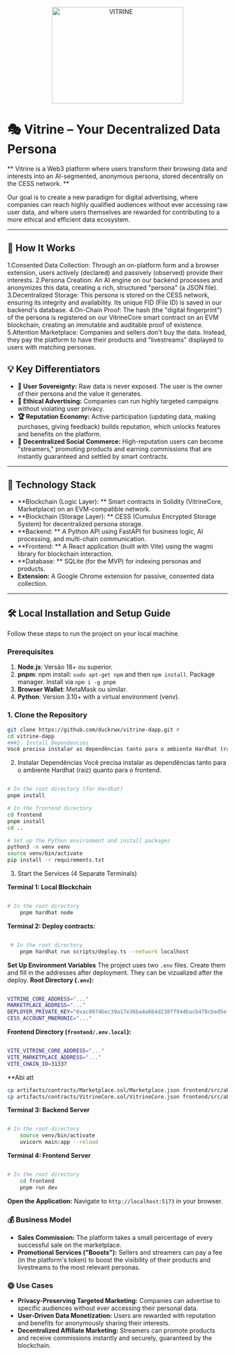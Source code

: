 
<p align="center">
<img width="300" height="220" alt="VITRINE" src="https://github.com/user-attachments/assets/3872087c-7220-4bea-a0e4-3e40a4b605a7" />
</p>


# 🎭 Vitrine – Your Decentralized Data Persona

** Vitrine is a Web3 platform where users transform their browsing data and interests into an AI-segmented, anonymous persona, stored decentrally on the CESS network. **

Our goal is to create a new paradigm for digital advertising, where companies can reach highly qualified audiences without ever accessing raw user data, and where users themselves are rewarded for contributing to a more ethical and efficient data ecosystem.

---

## 🚀 How It Works

 1.Consented Data Collection: Through an on-platform form and a browser extension, users actively (declared) and passively (observed) provide their interests.
 2.Persona Creation: An AI engine on our backend processes and anonymizes this data, creating a rich, structured "persona" (a JSON file).
 3.Decentralized Storage: This persona is stored on the CESS network, ensuring its integrity and availability. Its unique FID (File ID) is saved in our backend's database.
 4.On-Chain Proof: The hash (the "digital fingerprint") of the persona is registered on our VitrineCore smart contract on an EVM blockchain, creating an immutable and auditable proof of existence.
 5.Attention Marketplace: Companies and sellers don't buy the data. Instead, they pay the platform to have their products and "livestreams" displayed to users with matching personas.

## 💡 Key Differentiators

* **👤 User Sovereignty:** Raw data is never exposed. The user is the owner of their persona and the value it generates.
* **🎯 Ethical Advertising:** Companies can run highly targeted campaigns without violating user privacy.
* **🏆 Reputation Economy:** Active participation (updating data, making purchases, giving feedback) builds reputation, which unlocks features and benefits on the platform.
* **📢 Decentralized Social Commerce:** High-reputation users can become "streamers," promoting products and earning commissions that are instantly guaranteed and settled by smart contracts.


---

## 🧱 Technology Stack

* **Blockchain (Logic Layer): ** Smart contracts in Solidity (VitrineCore, Marketplace) on an EVM-compatible network.
* **Blockchain (Storage Layer): ** CESS (Cumulus Encrypted Storage System) for decentralized persona storage.
* **Backend: ** A Python API using FastAPI for business logic, AI processing, and multi-chain communication.
* **Frontend: ** A React application (built with Vite) using the wagmi library for blockchain interaction.
* **Database: ** SQLite (for the MVP) for indexing personas and products.
* **Extension:** A Google Chrome extension for passive, consented data collection.

---

## 🛠️ Local Installation and Setup Guide

Follow these steps to run the project on your local machine.

### Prerequisites

1.  **Node.js**: Versão 18+ ou superior.
2.  **pnpm**: npm install: `sudo apt-get npm` and then `npm install`. Package manager. Install via `npm i -g pnpm`
3.  **Browser Wallet**: MetaMask ou similar.
4.  **Python**: Version 3.10+ with a virtual environment (venv).

### 1. Clone the Repository
```bash
git clone https://github.com/duckrwx/vitrine-dapp.git # 
cd vitrine-dapp
###2. Install Dependencies
Você precisa instalar as dependências tanto para o ambiente Hardhat (raiz) quanto para o frontend.
```
2. Instalar Dependências
Você precisa instalar as dependências tanto para o ambiente Hardhat (raiz) quanto para o frontend.

```Bash

# In the root directory (for Hardhat)
pnpm install

# In the frontend directory
cd frontend
pnpm install
cd .. 

# Set up the Python environment and install packages
python3 -m venv venv
source venv/bin/activate
pip install -r requirements.txt 
```
3. Start the Services (4 Separate Terminals)

**Terminal 1: Local Blockchain**

```bash

# In the root directory
    pnpm hardhat node
```
**Terminal 2: Deploy contracts:**

```bash

 # In the root directory 
    pnpm hardhat run scripts/deploy.ts --network localhost
```
**Set Up Environment Variables**
The project uses two `.env` files. Create them and fill in the addresses after deployment. They can be vizualized after the deploy.
**Root Directory (`.env`):**

```bash

VITRINE_CORE_ADDRESS="..."
MARKETPLACE_ADDRESS="..."
DEPLOYER_PRIVATE_KEY="0xac0974bec39a17e36ba4a6b4d238ff944bacb478cbed5efcae784d7bf4f2ff80"
CESS_ACCOUNT_MNEMONIC="..."
```

**Frontend Directory (`frontend/.env.local`):**

```bash

VITE_VITRINE_CORE_ADDRESS="..."
VITE_MARKETPLACE_ADDRESS="..."
VITE_CHAIN_ID=31337
```
**Abi att
```bash
cp artifacts/contracts/Marketplace.sol/Marketplace.json frontend/src/abi/
cp artifacts/contracts/VitrineCore.sol/VitrineCore.json frontend/src/abi/
```
**Terminal 3: Backend Server**

```bash

# In the root directory
    source venv/bin/activate
    uvicorn main:app --reload
```



 **Terminal 4: Frontend Server**

```bash

# In the root directory
    cd frontend
    pnpm run dev
```

 **Open the Application:** Navigate to `http://localhost:5173` in your browser.

### 💰 Business Model
*   **Sales Commission:** The platform takes a small percentage of every successful sale on the marketplace.
*   **Promotional Services ("Boosts"):** Sellers and streamers can pay a fee (in the platform's token) to boost the visibility of their products and livestreams to the most relevant personas.

### 🌞 Use Cases
*   **Privacy-Preserving Targeted Marketing:** Companies can advertise to specific audiences without ever accessing their personal data.
*   **User-Driven Data Monetization:** Users are rewarded with reputation and benefits for anonymously sharing their interests.
*   **Decentralized Affiliate Marketing:** Streamers can promote products and receive commissions instantly and securely, guaranteed by the blockchain.

